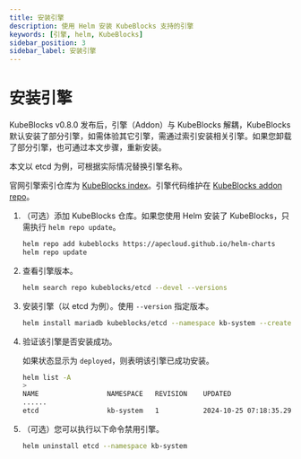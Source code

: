 ```yaml
---
title: 安装引擎
description: 使用 Helm 安装 KubeBlocks 支持的引擎
keywords: [引擎, helm, KubeBlocks]
sidebar_position: 3
sidebar_label: 安装引擎
---
```


# 安装引擎

KubeBlocks v0.8.0 发布后，引擎（Addon）与 KubeBlocks 解耦，KubeBlocks 默认安装了部分引擎，如需体验其它引擎，需通过索引安装相关引擎。如果您卸载了部分引擎，也可通过本文步骤，重新安装。

本文以 etcd 为例，可根据实际情况替换引擎名称。

官网引擎索引仓库为 [KubeBlocks index](https://github.com/apecloud/block-index)。引擎代码维护在 [KubeBlocks addon repo](https://github.com/apecloud/kubeblocks-addons)。

1. （可选）添加 KubeBlocks 仓库。如果您使用 Helm 安装了 KubeBlocks，只需执行 `helm repo update`。

   ```bash
   helm repo add kubeblocks https://apecloud.github.io/helm-charts
   helm repo update
   ```

2. 查看引擎版本。

   ```bash
   helm search repo kubeblocks/etcd --devel --versions
   ```

3. 安装引擎（以 etcd 为例）。使用 `--version` 指定版本。

   ```bash
   helm install mariadb kubeblocks/etcd --namespace kb-system --create-namespace --version x.y.z
   ```

4. 验证该引擎是否安装成功。

   如果状态显示为 `deployed`，则表明该引擎已成功安装。

   ```bash
   helm list -A
   >
   NAME                 NAMESPACE	REVISION	UPDATED                                	STATUS  	CHART              APP VERSION
   ......
   etcd               	kb-system	1       	2024-10-25 07:18:35.294326176 +0000 UTC	deployed	etcd-0.9.0         v3.5.6
   ```

5. （可选）您可以执行以下命令禁用引擎。

   ```bash
   helm uninstall etcd --namespace kb-system
   ```
